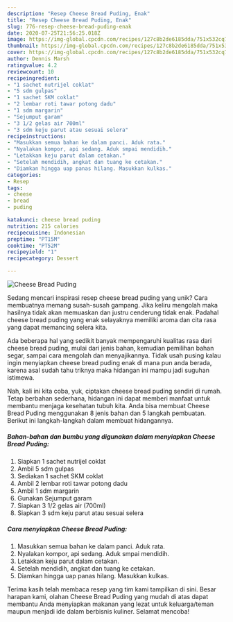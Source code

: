 ```yaml
---
description: "Resep Cheese Bread Puding, Enak"
title: "Resep Cheese Bread Puding, Enak"
slug: 776-resep-cheese-bread-puding-enak
date: 2020-07-25T21:56:25.018Z
image: https://img-global.cpcdn.com/recipes/127c8b2de6185dda/751x532cq70/cheese-bread-puding-foto-resep-utama.jpg
thumbnail: https://img-global.cpcdn.com/recipes/127c8b2de6185dda/751x532cq70/cheese-bread-puding-foto-resep-utama.jpg
cover: https://img-global.cpcdn.com/recipes/127c8b2de6185dda/751x532cq70/cheese-bread-puding-foto-resep-utama.jpg
author: Dennis Marsh
ratingvalue: 4.2
reviewcount: 10
recipeingredient:
- "1 sachet nutrijel coklat"
- "5 sdm gulpas"
- "1 sachet SKM coklat"
- "2 lembar roti tawar potong dadu"
- "1 sdm margarin"
- "Sejumput garam"
- "3 1/2 gelas air 700ml"
- "3 sdm keju parut atau sesuai selera"
recipeinstructions:
- "Masukkan semua bahan ke dalam panci. Aduk rata."
- "Nyalakan kompor, api sedang. Aduk smpai mendidih."
- "Letakkan keju parut dalam cetakan."
- "Setelah mendidih, angkat dan tuang ke cetakan."
- "Diamkan hingga uap panas hilang. Masukkan kulkas."
categories:
- Resep
tags:
- cheese
- bread
- puding

katakunci: cheese bread puding 
nutrition: 215 calories
recipecuisine: Indonesian
preptime: "PT15M"
cooktime: "PT52M"
recipeyield: "1"
recipecategory: Dessert

---
```



![Cheese Bread Puding](https://img-global.cpcdn.com/recipes/127c8b2de6185dda/751x532cq70/cheese-bread-puding-foto-resep-utama.jpg)

Sedang mencari inspirasi resep cheese bread puding yang unik? Cara membuatnya memang susah-susah gampang. Jika keliru mengolah maka hasilnya tidak akan memuaskan dan justru cenderung tidak enak. Padahal cheese bread puding yang enak selayaknya memiliki aroma dan cita rasa yang dapat memancing selera kita.

Ada beberapa hal yang sedikit banyak mempengaruhi kualitas rasa dari cheese bread puding, mulai dari jenis bahan, kemudian pemilihan bahan segar, sampai cara mengolah dan menyajikannya. Tidak usah pusing kalau ingin menyiapkan cheese bread puding enak di mana pun anda berada, karena asal sudah tahu triknya maka hidangan ini mampu jadi suguhan istimewa.




Nah, kali ini kita coba, yuk, ciptakan cheese bread puding sendiri di rumah. Tetap berbahan sederhana, hidangan ini dapat memberi manfaat untuk membantu menjaga kesehatan tubuh kita. Anda bisa membuat Cheese Bread Puding menggunakan 8 jenis bahan dan 5 langkah pembuatan. Berikut ini langkah-langkah dalam membuat hidangannya.

<!--inarticleads1-->

##### Bahan-bahan dan bumbu yang digunakan dalam menyiapkan Cheese Bread Puding:

1. Siapkan 1 sachet nutrijel coklat
1. Ambil 5 sdm gulpas
1. Sediakan 1 sachet SKM coklat
1. Ambil 2 lembar roti tawar potong dadu
1. Ambil 1 sdm margarin
1. Gunakan Sejumput garam
1. Siapkan 3 1/2 gelas air (700ml)
1. Siapkan 3 sdm keju parut atau sesuai selera




<!--inarticleads2-->

##### Cara menyiapkan Cheese Bread Puding:

1. Masukkan semua bahan ke dalam panci. Aduk rata.
1. Nyalakan kompor, api sedang. Aduk smpai mendidih.
1. Letakkan keju parut dalam cetakan.
1. Setelah mendidih, angkat dan tuang ke cetakan.
1. Diamkan hingga uap panas hilang. Masukkan kulkas.




Terima kasih telah membaca resep yang tim kami tampilkan di sini. Besar harapan kami, olahan Cheese Bread Puding yang mudah di atas dapat membantu Anda menyiapkan makanan yang lezat untuk keluarga/teman maupun menjadi ide dalam berbisnis kuliner. Selamat mencoba!
